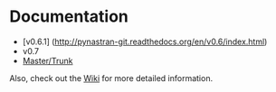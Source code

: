 # Documentation
   * [v0.6.1] (http://pynastran-git.readthedocs.org/en/v0.6/index.html)
   * v0.7
   * [Master/Trunk](http://pynastran-git.readthedocs.org/en/latest/index.html)

Also, check out the [Wiki](https://github.com/SteveDoyle2/pynastran/wiki) for more detailed information.

<!--- http://pynastran-git.readthedocs.org/en/v0.6/index.html      doesnt work???...isn't this "stable" -->
<!--- http://pynastran-git.readthedocs.org/en/stable/index.html    is not used yet...will be v0.7 later? -->
<!--- http://stevedoyle2.github.io/pyNastran/ >

# News


## pyNastran has Moved (3/12/2015)
Google Code is  [closing down](http://google-opensource.blogspot.com/2015/03/farewell-to-google-code.html)
on January 25, 2016 and as such pyNastran is moving to [github](https://github.com/SteveDoyle2/pynastran).
New commits will now be made on github.  The wiki is currently in the process of being migrated to github.

Git is harder to get used to, but gets rid of a lot of the pain of branching and merging.  Also,
a lot of useful tools (e.g. readthedocs) just work with Github that don't work well with
other hosting services.




## pyNastran v0.7

The long awaited new release (v0.7) is coming soon.  It is a major update.
The target is sometime within the next month.  Testing is nearly done, but there are a
few cleanup tasks to do.

Some of the improvements include:
 * OP2
   * superelement support
   * vectorized support (uses much less memory; Element Forces not vectorized yet)
   * additional results (e.g. grid point weight, eigenvalues)
   * `PARAM,POST,-2` support
 * F06
   * improved F06 reader (the OP2 reader is still better)
 * BDF
   * 20 new BDF cards
   * large field format and double precision writing
 * GUI
   * much improved GUI with transient support (real only), a results sidebar, logging, and scripting support
 * Other
   * additional readers/converters to/from various other formats (e.g. STL, Cart3d, Panair) as well as GUI support
   * Python 2/3 support with a single code base
   * autogenerated online documentation for pyNastran using [readthedocs](https://rwww.readthedocs.org) and [Sphinx](http://sphinx-doc.org/)

As always there are many bug fixes and many new tests.

Additionally, there have also been many API changes.  It's a frustrating step, but pyNastran is adopting PEP-8.
Where possible, old methods will be maintained until v0.8, but that is not always possible.  If an old method is not supported and hadn't previouly been deprecated, make a ticket/issue and if it can be supported, it will be added back.

## Download Page
Google Code no longer supports new downloads.
As such, the download page will now be located at [Sourceforge](https://sourceforge.net/projects/pynastran/files/?source=navbar).  The much improved dev version of the [GUI](https://github.com/SteveDoyle2/pynastran/wiki/GUI) is located there.
v0.6.1 and earlier releases will still be located at Google Code (at least for now).

## Version 0.6.1 has been released
**Version 0.6** improves BDF reading.  The reader is more robust and also requires proper BDF field formatting (e.g. a integer field can't be a float).  Additionally, cards also have a comment() method.

Marcin Gąsiorek participated in the latest pyNastran under the European Space Agency's (ESA) "Summer of Code In Space" [SOCIS](http://sophia.estec.esa.int/socis2012/?q=node/13) program.  The program provides a stipend to students to work on open-source projects.
He did a great job of simplifying code and creating nicer documentation.

Also, if anyone knows how to setup a project with readthedocs.org, we can get pyNastran documentation setup online.

## Additional Info
Note the wiki refers to the most current released version (v0.6.1) unless noted.

If anyone makes any specific requests I'll try to incorporate them.  They need to be specific, such as read these cards from the BDF, read these results from this OP2, or write these results to an OP2.  <b>Any sample problems that you have (to test the software with) would be appreciated.  I need small examples that are comprehensive that I can add as demo problems.</b>

Check out the following if you're interested to see what's being worked on:
 * <A href="https://github.com/SteveDoyle2/pynastran/blob/master/releaseNotes.txt">Release Notes</A>
